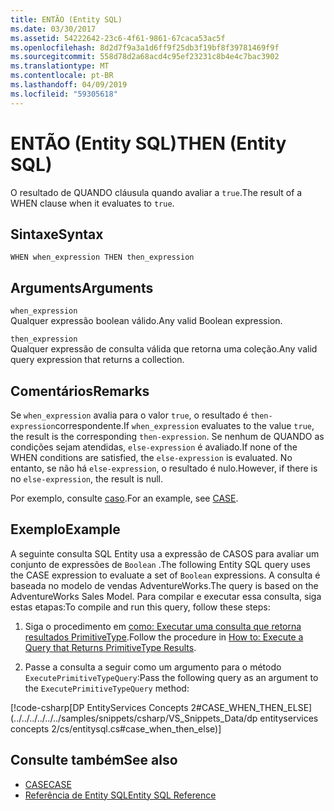 ```yaml
---
title: ENTÃO (Entity SQL)
ms.date: 03/30/2017
ms.assetid: 54222642-23c6-4f61-9861-67caca53ac5f
ms.openlocfilehash: 8d2d7f9a3a1d6ff9f25db3f19bf8f39781469f9f
ms.sourcegitcommit: 558d78d2a68acd4c95ef23231c8b4e4c7bac3902
ms.translationtype: MT
ms.contentlocale: pt-BR
ms.lasthandoff: 04/09/2019
ms.locfileid: "59305618"
---
```

# <a name="then-entity-sql"></a><span data-ttu-id="7e826-102">ENTÃO (Entity SQL)</span><span class="sxs-lookup"><span data-stu-id="7e826-102">THEN (Entity SQL)</span></span>
<span data-ttu-id="7e826-103">O resultado de QUANDO cláusula quando avaliar a `true`.</span><span class="sxs-lookup"><span data-stu-id="7e826-103">The result of a WHEN clause when it evaluates to `true`.</span></span>  
  
## <a name="syntax"></a><span data-ttu-id="7e826-104">Sintaxe</span><span class="sxs-lookup"><span data-stu-id="7e826-104">Syntax</span></span>  
  
```  
WHEN when_expression THEN then_expression  
```  
  
## <a name="arguments"></a><span data-ttu-id="7e826-105">Arguments</span><span class="sxs-lookup"><span data-stu-id="7e826-105">Arguments</span></span>  
 `when_expression`  
 <span data-ttu-id="7e826-106">Qualquer expressão boolean válido.</span><span class="sxs-lookup"><span data-stu-id="7e826-106">Any valid Boolean expression.</span></span>  
  
 `then_expression`  
 <span data-ttu-id="7e826-107">Qualquer expressão de consulta válida que retorna uma coleção.</span><span class="sxs-lookup"><span data-stu-id="7e826-107">Any valid query expression that returns a collection.</span></span>  
  
## <a name="remarks"></a><span data-ttu-id="7e826-108">Comentários</span><span class="sxs-lookup"><span data-stu-id="7e826-108">Remarks</span></span>  
 <span data-ttu-id="7e826-109">Se `when_expression` avalia para o valor `true`, o resultado é `then-expression`correspondente.</span><span class="sxs-lookup"><span data-stu-id="7e826-109">If `when_expression` evaluates to the value `true`, the result is the corresponding `then-expression`.</span></span> <span data-ttu-id="7e826-110">Se nenhum de QUANDO as condições sejam atendidas, `else-expression` é avaliado.</span><span class="sxs-lookup"><span data-stu-id="7e826-110">If none of the WHEN conditions are satisfied, the `else-expression` is evaluated.</span></span> <span data-ttu-id="7e826-111">No entanto, se não há `else-expression`, o resultado é nulo.</span><span class="sxs-lookup"><span data-stu-id="7e826-111">However, if there is no `else-expression`, the result is null.</span></span>  
  
 <span data-ttu-id="7e826-112">Por exemplo, consulte [caso](../../../../../../docs/framework/data/adonet/ef/language-reference/case-entity-sql.md).</span><span class="sxs-lookup"><span data-stu-id="7e826-112">For an example, see [CASE](../../../../../../docs/framework/data/adonet/ef/language-reference/case-entity-sql.md).</span></span>  
  
## <a name="example"></a><span data-ttu-id="7e826-113">Exemplo</span><span class="sxs-lookup"><span data-stu-id="7e826-113">Example</span></span>  
 <span data-ttu-id="7e826-114">A seguinte consulta SQL Entity usa a expressão de CASOS para avaliar um conjunto de expressões de `Boolean` .</span><span class="sxs-lookup"><span data-stu-id="7e826-114">The following Entity SQL query uses the CASE expression to evaluate a set of `Boolean` expressions.</span></span> <span data-ttu-id="7e826-115">A consulta é baseada no modelo de vendas AdventureWorks.</span><span class="sxs-lookup"><span data-stu-id="7e826-115">The query is based on the AdventureWorks Sales Model.</span></span> <span data-ttu-id="7e826-116">Para compilar e executar essa consulta, siga estas etapas:</span><span class="sxs-lookup"><span data-stu-id="7e826-116">To compile and run this query, follow these steps:</span></span>  
  
1. <span data-ttu-id="7e826-117">Siga o procedimento em [como: Executar uma consulta que retorna resultados PrimitiveType](../../../../../../docs/framework/data/adonet/ef/how-to-execute-a-query-that-returns-primitivetype-results.md).</span><span class="sxs-lookup"><span data-stu-id="7e826-117">Follow the procedure in [How to: Execute a Query that Returns PrimitiveType Results](../../../../../../docs/framework/data/adonet/ef/how-to-execute-a-query-that-returns-primitivetype-results.md).</span></span>  
  
2. <span data-ttu-id="7e826-118">Passe a consulta a seguir como um argumento para o método `ExecutePrimitiveTypeQuery`:</span><span class="sxs-lookup"><span data-stu-id="7e826-118">Pass the following query as an argument to the `ExecutePrimitiveTypeQuery` method:</span></span>  
  
 [!code-csharp[DP EntityServices Concepts 2#CASE_WHEN_THEN_ELSE](../../../../../../samples/snippets/csharp/VS_Snippets_Data/dp entityservices concepts 2/cs/entitysql.cs#case_when_then_else)]  
  
## <a name="see-also"></a><span data-ttu-id="7e826-119">Consulte também</span><span class="sxs-lookup"><span data-stu-id="7e826-119">See also</span></span>

- [<span data-ttu-id="7e826-120">CASE</span><span class="sxs-lookup"><span data-stu-id="7e826-120">CASE</span></span>](../../../../../../docs/framework/data/adonet/ef/language-reference/case-entity-sql.md)
- [<span data-ttu-id="7e826-121">Referência de Entity SQL</span><span class="sxs-lookup"><span data-stu-id="7e826-121">Entity SQL Reference</span></span>](../../../../../../docs/framework/data/adonet/ef/language-reference/entity-sql-reference.md)
